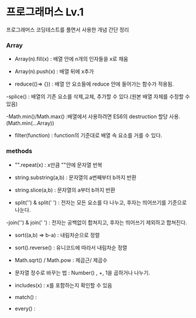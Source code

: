 # 프로그래머스 Lv.1

프로그래머스 코딩테스트를 풀면서 사용한 개념 간단 정리

### Array

- Array(n).fill(x) : 배열 안에 n개의 인자들을 x로 채움

- Array(n).push(x) : 배열 뒤에 x추가

- reduce(()=> {}) : 배열 안 요소들에 reduce 안에 들어가는 함수가 적용됨.

-splice() : 배열의 기존 요소를 삭제,교체, 추가할 수 있다.(원본 배열 자체를 수정할 수 있음)

-Math.min()/Math.max() :배열에서 사용하려면 ES6의 destruction 할당 사용. (Math.min(...Array))

- filter(function) : function의 기준대로 배열 속 요소를 거를 수 있다.

### methods

- "".repeat(x) : x만큼 ""안에 문자열 반복

- string.substring(a,b) : 문자열의 a번째부터 b까지 반환

- string.slice(a,b) : 문자열의 a부터 b까지 반환

- split('') & split(' ') : 전자는 모든 요소를 다 나누고, 후자는 띄어쓰기를 기준으로 나눈다.

-join('') & join(' ') : 전자는 공백없이 합쳐지고, 후자는 띄어쓰기 제외하고 합쳐진다.

- sort((a,b) => b-a) : 내림차순으로 정렬
- sort().reverse() : 유니코드에 따라서 내림차순 정렬

- Math.sqrt() / Math.pow : 제곱근/ 제곱수

- 문자열 정수로 바꾸는 법 : Number() , +, 1을 곱하거나 나누기.

- includes(x) : x를 포함하는지 확인할 수 있음

- match() :

- every() :
